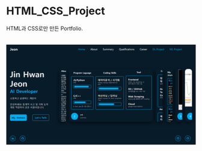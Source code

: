 # HTML_CSS_Project
HTML과 CSS로만 만든 Portfolio.

<img style="margin-top: 20px" src='./images/portfolio.PNG'> </img>
